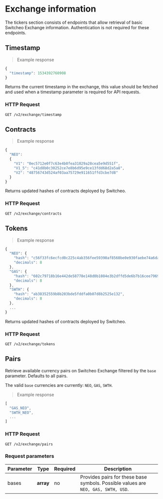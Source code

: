 # Exchange information

The tickers section consists of endpoints that allow retrieval of basic Switcheo Exchange information.
Authentication is not required for these endpoints.

## Timestamp

> Example response

```js
{
  "timestamp": 1534392760908
}
```

Returns the current timestamp in the exchange, this value should be fetched and used when a
timestamp parameter is required for API requests.

### HTTP Request

`GET /v2/exchange/timestamp`

## Contracts

> Example response

```js
{
  "NEO":
  {
    "V1": "0ec5712e0f7c63e4b0fea31029a28cea5e9d551f",
    "V1_5": "c41d8b0c30252ce7e8b6d95e9ce13fdd68d2a5a8",
    "V2": "48756743d524af03aa75729e911651ffd3cbe7d8"
  }
}

```

Returns updated hashes of contracts deployed by Switcheo.

### HTTP Request

`GET /v2/exchange/contracts`

## Tokens

> Example response

```js
{
  "NEO": {
    "hash": "c56f33fc6ecfcd0c225c4ab356fee59390af8560be0e930faebe74a6daff7c9b",
    "decimals": 8
  },
  "GAS": {
    "hash": "602c79718b16e442de58778e148d0b1084e3b2dffd5de6b7b16cee7969282de7",
    "decimals": 8
  },
  "SWTH": {
    "hash": "ab38352559b8b203bde5fddfa0b07d8b2525e132",
    "decimals": 8
  },
  ...
}
```

Returns updated hashes of contracts deployed by Switcheo.

### HTTP Request

`GET /v2/exchange/tokens`


## Pairs

Retrieve available currency pairs on Switcheo Exchange filtered by the `base` parameter. Defaults to all pairs.

The valid `base` currencies are currently: `NEO`, `GAS`, `SWTH`.


> Example response

```js
[
  "GAS_NEO",
  "SWTH_NEO",
  ...
]

```

### HTTP Request

`GET /v2/exchange/pairs`

### Request parameters

 Parameter      | Type      | Required  | Description
--------------- | --------- | --------- | -----------
 bases          | **array** | no | Provides pairs for these base symbols. Possible values are `NEO, GAS, SWTH, USD`.
